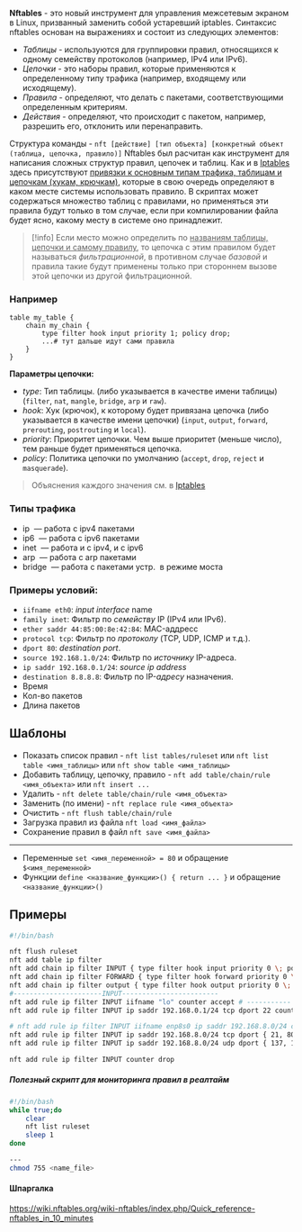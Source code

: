 
**Nftables** - это новый инструмент для управления межсетевым экраном в Linux, призванный заменить собой устаревший iptables.
Синтаксис nftables основан на выражениях и состоит из следующих элементов:
- *Таблицы* - используются для группировки правил, относящихся к одному семейству протоколов (например, IPv4 или IPv6).
- *Цепочки* - это наборы правил, которые применяются к определенному типу трафика (например, входящему или исходящему).
- *Правила* - определяют, что делать с пакетами, соответствующими определенным критериям.
- *Действия* - определяют, что происходит с пакетом, например, разрешить его, отклонить или перенаправить.

Структура команды - `nft [действие] [тип объекта] [конкретный объект (таблица, цепочка, правило)]`
Nftables был расчитан как инструмент для написания сложных структур правил, цепочек и таблиц. Как и в [Iptables](2.%20Theory/Инфраструктура/Routing/Iptables.md) здесь присутствуют <u>привязки к основным типам трафика, таблицам и цепочкам (хукам, крючкам)</u>, которые в свою очередь определяют в каком месте системы использовать правило.
В скриптах может содержаться множество таблиц с правилами, но применяться эти правила будут только в том случае, если при компилировании файла будет ясно, какому месту в системе оно принадлежит. 
>[!info] Если место можно определить по <u>названиям таблицы, цепочки и самому правилу</u>, то цепочка с этим правилом будет называться *фильтрационной*, в противном случае *базовой* и правила такие будут применены только при стороннем вызове этой цепочки из другой фильтрационной.

### Например
```
table my_table { 
	chain my_chain { 
		type filter hook input priority 1; policy drop; 
		...# тут дальше идут сами правила
	} 
}
```
**Параметры цепочки:**
- *type*: Тип таблицы. (либо указывается в качестве имени таблицы) (`filter`, `nat`, `mangle`, `bridge`, `arp` и `raw`).
- *hook*: Хук (крючок), к которому будет привязана цепочка (либо указывается в качестве имени цепочки) (`input`, `output`, `forward`, `prerouting`, `postrouting` и `local`).
- *priority*: Приоритет цепочки. Чем выше приоритет (меньше число), тем раньше будет применяться цепочка.
- *policy*: Политика цепочки по умолчанию (`accept`, `drop`, `reject` и `masquerade`).
> Объяснения каждого значения см. в [Iptables](2.%20Theory/Инфраструктура/Routing/Iptables.md)

### Типы трафика
- ip  — работа с ipv4 пакетами
- ip6  — работа с ipv6 пакетами
- inet  — работа и с ipv4, и с ipv6
- arp  — работа с arp пакетами
- bridge  — работа с пакетами устр.  в режиме моста

### Примеры условий:
- `iifname eth0`: *input interface* name
- `family inet`: Фильтр по *семейству* IP (IPv4 или IPv6).
- `ether saddr 44:85:00:8e:42:84`: MAC-аддресс
- `protocol tcp`: Фильтр по *протоколу* (TCP, UDP, ICMP и т.д.).
- `dport 80`: *destination port*.
- `source 192.168.1.0/24`: Фильтр по *источнику* IP-адреса.
- `ip saddr 192.168.0.1/24`: *source ip address*  
- `destination 8.8.8.8`: Фильтр по IP-*адресу* назначения.
- Время
- Кол-во пакетов
- Длина пакетов



## Шаблоны
- Показать список правил - `nft list tables/ruleset` или `nft list table <имя_таблицы>` или `nft show table <имя_таблицы>`
- Добавить таблицу, цепочку, правило - `nft add table/chain/rule <имя_объекта>` или `nft insert ...`
- Удалить - `nft delete table/chain/rule <имя_объекта>` 
- Заменить (по имени) - `nft replace rule <имя_объекта>`
- Очистить - `nft flush table/chain/rule`
- Загрузка правил из файла `nft load <имя_файла>`
- Сохранение правил в файл `nft save <имя_файла>`
---
- Переменные `set <имя_переменной> = 80` и обращение `$<имя_переменной>`
- Функции `define <название_функции>() { return ... }` и обращение `<название_функции>()`


## Примеры
```bash
#!/bin/bash

nft flush ruleset
nft add table ip filter
nft add chain ip filter INPUT { type filter hook input priority 0 \; policy accept \;}
nft add chain ip filter FORWARD { type filter hook forward priority 0 \; policy accept \;}
nft add chain ip filter output { type filter hook output priority 0 \; policy accept \;}
#----------------------INPUT------------------------
nft add rule ip filter INPUT iifname "lo" counter accept # ----------- Внутренние службы
nft add rule ip filter INPUT ip saddr 192.168.0.1/24 tcp dport 22 counter accept # ----------- SSH

# nft add rule ip filter INPUT iifname enp8s0 ip saddr 192.168.8.0/24 counter accept # ----------- Локальная сеть
nft add rule ip filter INPUT ip saddr 192.168.8.0/24 tcp dport { 21, 80, 443, 445 } counter accept 
nft add rule ip filter INPUT ip saddr 192.168.8.0/24 udp dport { 137, 138, 53, 67, 68, 123 } counter accept 

nft add rule ip filter INPUT counter drop

```


##### Полезный скрипт для мониторинга правил в реалтайм
```bash
#!/bin/bash
while true;do
	clear
	nft list ruleset
	sleep 1
done

---
chmod 755 <name_file>
```
#### Шпаргалка
https://wiki.nftables.org/wiki-nftables/index.php/Quick_reference-nftables_in_10_minutes